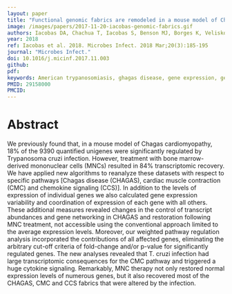 ```yaml
---
layout: paper
title: "Functional genomic fabrics are remodeled in a mouse model of Chagasic cardiomyopathy and restored following cell therapy"
image: /images/papers/2017-11-20-iacobas-genomic-fabrics.gif
authors: Iacobas DA, Chachua T, Iacobas S, Benson MJ, Borges K, Veliskova J, Velisek L.
year: 2018
ref: Iacobas et al. 2018. Microbes Infect. 2018 Mar;20(3):185-195
journal: "Microbes Infect."
doi: 10.1016/j.micinf.2017.11.003
github:
pdf:
keywords: American trypanosomiasis, ghagas disease, gene expression, gene networks, pathway restoration
PMID: 29158000 
PMCID:
---
```


# Abstract

We previously found that, in a mouse model of Chagas cardiomyopathy, 18% of the 9390 quantified unigenes were significantly regulated by Trypanosoma cruzi infection. However, treatment with bone marrow-derived mononuclear cells (MNCs) resulted in 84% transcriptomic recovery. We have applied new algorithms to reanalyze these datasets with respect to specific pathways [Chagas disease (CHAGAS), cardiac muscle contraction (CMC) and chemokine signaling (CCS)]. In addition to the levels of expression of individual genes we also calculated gene expression variability and coordination of expression of each gene with all others. These additional measures revealed changes in the control of transcript abundances and gene networking in CHAGAS and restoration following MNC treatment, not accessible using the conventional approach limited to the average expression levels. Moreover, our weighted pathway regulation analysis incorporated the contributions of all affected genes, eliminating the arbitrary cut-off criteria of fold-change and/or p-value for significantly regulated genes. The new analyses revealed that T. cruzi infection had large transcriptomic consequences for the CMC pathway and triggered a huge cytokine signaling. Remarkably, MNC therapy not only restored normal expression levels of numerous genes, but it also recovered most of the CHAGAS, CMC and CCS fabrics that were altered by the infection.
